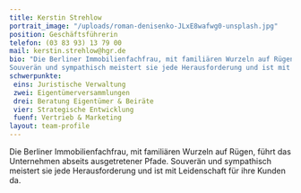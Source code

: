 ```yaml
---
title: Kerstin Strehlow
portrait_image: "/uploads/roman-denisenko-JLxE8wafwg0-unsplash.jpg"
position: Geschäftsführerin
telefon: (03 83 93) 13 79 00
mail: kerstin.strehlow@hgr.de
bio: "Die Berliner Immobilienfachfrau, mit familiären Wurzeln auf Rügen, führt das Unternehmen abseits ausgetretener Pfade.
Souverän und sympathisch meistert sie jede Herausforderung und ist mit Leidenschaft für ihre Kunden da."
schwerpunkte:
 eins: Juristische Verwaltung
 zwei: Eigentümerversammlungen
 drei: Beratung Eigentümer & Beiräte
 vier: Strategische Entwicklung
 fuenf: Vertrieb & Marketing
layout: team-profile
---
```


Die Berliner Immobilienfachfrau, mit familiären Wurzeln auf Rügen, führt das Unternehmen abseits ausgetretener Pfade.
Souverän und sympathisch meistert sie jede Herausforderung und ist mit Leidenschaft für ihre Kunden da.